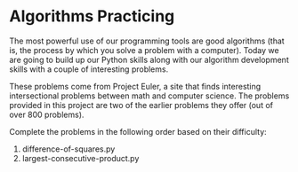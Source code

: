 # Algorithms Practicing

The most powerful use of our programming tools are good algorithms (that is, the process by which you solve a problem with a computer). Today we are going to build up our Python skills along with our algorithm development skills with a couple of interesting problems.

These problems come from Project Euler, a site that finds interesting intersectional problems between math and computer science. The problems provided in this project are two of the earlier problems they offer (out of over 800 problems).

Complete the problems in the following order based on their difficulty:
1. difference-of-squares.py
2. largest-consecutive-product.py